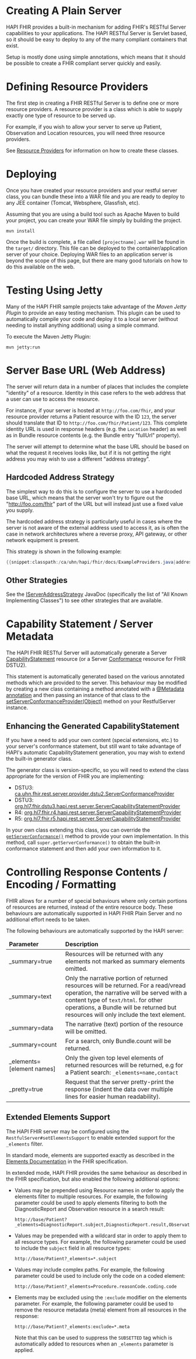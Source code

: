 # Creating A Plain Server

HAPI FHIR provides a built-in mechanism for adding FHIR's RESTful Server capabilities to your applications. The HAPI RESTful Server is Servlet based, so it should be easy to deploy to any of the many compliant containers that exist.

Setup is mostly done using simple annotations, which means that it should be possible to create a FHIR compliant server quickly and easily.

# Defining Resource Providers

The first step in creating a FHIR RESTful Server is to define one or more resource providers. A resource provider is a class which is able to supply exactly one type of resource to be served up.

For example, if you wish to allow your server to serve up Patient, Observation and Location resources, you will need three resource providers.

See [Resource Providers](./resource_providers.html) for information on how to create these classes.

# Deploying

Once you have created your resource providers and your restful server class, you can bundle these into a WAR file and you are ready to deploy to any JEE container (Tomcat, Websphere, Glassfish, etc).

Assuming that you are using a build tool such as Apache Maven to build your project, you can create your WAR file simply by building the project.

```
mvn install
```

Once the build is complete, a file called `[projectname].war` will be found in the `target/` directory. This file can be deployed to the container/application server of your choice. Deploying WAR files to an application server is beyond the scope of this page, but there are many good tutorials on how to do this available on the web.

# Testing Using Jetty

Many of the HAPI FHIR sample projects take advantage of the *Maven Jetty Plugin* to provide an easy testing mechanism. This plugin can be used to automatically compile your code and deploy it to a local server (without needing to install anything additional) using a simple command.

To execute the Maven Jetty Plugin:

```
mvn jetty:run
```

# Server Base URL (Web Address)

The server will return data in a number of places that includes the	complete "identity" of a resource. Identity in this case refers to the web address that a user can use to access the resource.

For instance, if your server is hosted at `http://foo.com/fhir`, and your resource provider returns a Patient resource with the ID `123`, the server should translate that ID to `http://foo.com/fhir/Patient/123`. This complete identity URL is used in response headers (e.g. the `Location` header) as well as in Bundle resource contents (e.g. the Bundle entry "fullUrl" property).

The server will attempt to determine what the base URL should be based on what the request it receives looks like, but if it is not getting the right address you may wish to use a different "address strategy".

## Hardcoded Address Strategy

The simplest way to do this is to configure the server to use a hardcoded base URL, which means that the server won't try to figure out the "http://foo.com/fhir" part of the URL but will instead just use a fixed value you supply. 

The hardcoded address strategy is particularly useful in cases where the server is not aware of the external address used to access it, as is often the case in network architectures where a reverse proxy, API gateway, or other network equipment is present.

This strategy is shown in the following example:

```java
{{snippet:classpath:/ca/uhn/hapi/fhir/docs/ExampleProviders.java|addressStrategy}}
```

## Other Strategies

See the	[IServerAddressStrategy](/apidocs/hapi-fhir-server/ca/uhn/fhir/rest/server/IServerAddressStrategy.html)	JavaDoc (specifically the list of "All Known Implementing Classes") to see	other strategies that are available.

<a name="capabilities"/>

# Capability Statement / Server Metadata

The HAPI FHIR RESTful Server will automatically generate a Server [CapabilityStatement](http://hl7.org/fhir/capabilitystatement.html) resource (or a Server [Conformance](https://www.hl7.org/fhir/DSTU2/conformance.html) resource for FHIR DSTU2).

This statement is automatically generated based on the various annotated methods which are provided to the server. This behaviour may be modified by creating a new class containing a method annotated with a [@Metadata annotation](./restful_operations.html#system_conformance) and then passing an instance of that class to the [setServerConformanceProvider(Object)](/apidocs/hapi-fhir-server/ca/uhn/fhir/rest/server/RestfulServer.html#setServerConformanceProvider(java.lang.Object)) method on your RestfulServer instance.

## Enhancing the Generated CapabilityStatement

If you have a need to add your own content (special extensions, etc.) to your server's conformance statement, but still want to take advantage of HAPI's automatic CapabilityStatement generation, you may wish to extend the built-in generator class.

The generator class is version-specific, so you will need to extend the class appropriate for the version of FHIR you are implementing:

* DSTU3: [ca.uhn.fhir.rest.server.provider.dstu2.ServerConformanceProvider](/apidocs/hapi-fhir-structures-dstu2/ca/uhn/fhir/rest/server/provider/dstu2.ServerConformanceProvider.html)
* DSTU3: [org.hl7.fhir.dstu3.hapi.rest.server.ServerCapabilityStatementProvider](/apidocs/hapi-fhir-structures-dstu3/org/hl7/fhir/dstu3/hapi/rest/server/ServerCapabilityStatementProvider.html)
* R4: [org.hl7.fhir.r4.hapi.rest.server.ServerCapabilityStatementProvider](/apidocs/hapi-fhir-structures-r4/org/hl7/fhir/r4/hapi/rest/server/ServerCapabilityStatementProvider.html)
* R5: [org.hl7.fhir.r5.hapi.rest.server.ServerCapabilityStatementProvider](/apidocs/hapi-fhir-structures-r5/org/hl7/fhir/r5/hapi/rest/server/ServerCapabilityStatementProvider.html)

In your own class extending this class, you can override the [`getServerConformance()`](/apidocs/hapi-fhir-structures-r4/org/hl7/fhir/r4/hapi/rest/server/ServerCapabilityStatementProvider.html#getServerConformance()) method to provide your own implementation. In this method, call `super.getServerConformance()` to obtain the built-in conformance statement and then add your own information to it.  


# Controlling Response Contents / Encoding / Formatting

FHIR allows for a number of special behaviours where only certain portions of resources are returned, instead of the entire resource body. These behaviours are automatically supported in HAPI FHIR Plain Server and no additional effort needs to be taken.

The following behaviours are automatically supported by the HAPI server:

<table class="table">
    <thead>
        <tr>
            <td><b>Parameter</b></td>
            <td><b>Description</b></td>
        </tr>
    </thead>
    <tbody>
        <tr>
            <td>_summary=true</td>
            <td>
                Resources will be returned with any elements not marked as summary elements
                omitted.
            </td>
        </tr>
        <tr>
            <td>_summary=text</td>
            <td>
                Only the narrative portion of returned resources will be returned. For a read/vread 
                operation, the narrative will be served with a content type of <code>text/html</code>.
                for other operations, a Bundle will be returned but resources will only include
                the text element.
            </td>
        </tr>
        <tr>
            <td>_summary=data</td>
            <td>
                The narrative (text) portion of the resource will be omitted.
            </td>
        </tr>
        <tr>
            <td>_summary=count</td>
            <td>
                For a search, only Bundle.count will be returned.
            </td>
        </tr>
        <tr>
            <td>_elements=[element names]</td>
            <td>
                Only the given top level elements of returned resources will be returned, e.g for 
                a Patient search: <code>_elements=name,contact</code>
            </td>
        </tr>
        <tr>
            <td>_pretty=true</td>
            <td>
                Request that the server pretty-print the response (indent the data over multiple lines for easier human readability).
            </td>
        </tr>
    </tbody>
</table>

## Extended Elements Support

The HAPI FHIR server may be configured using the `RestfulServer#setElementsSupport` to enable extended support for the <code>_elements</code> filter.

In standard mode, elements are supported exactly as described in the <a href="http://hl7.org/fhir/search.html#elements">Elements Documentation</a> in the FHIR specification.

In extended mode, HAPI FHIR provides the same behaviour as described in the FHIR specification, but also enabled the following additional options:

* Values may be prepended using Resource names in order to apply the elements filter to multiple resources. For example, the following parameter could be used to apply elements filtering to both the DiagnosticReport and Observation resource in a search result:

    ```url
    http://base/Patient?_elements=DiagnosticReport.subject,DiagnosticReport.result,Observation.value
    ```
    
* Values may be prepended with a wildcard star in order to apply them to all resource types. For example, the following parameter could	be used to include the <code>subject</code> field in all resource types:

    ```url
    http://base/Patient?_elements=*.subject
    ```
    
* Values may include complex paths. For example, the following parameter could be used to include only the code on a coded element:

    ```url
    http://base/Patient?_elements=Procedure.reasonCode.coding.code
    ```
    
* Elements may be excluded using the <code>:exclude</code> modifier on the elements parameter. For example, the following parameter could be used to remove the resource metadata (meta) element from all resources in the response:

    ```url
    http://base/Patient?_elements:exclude=*.meta
    ```
    
    Note that this can be used to suppress the `SUBSETTED` tag which is automatically added to resources when an `_elements` parameter is applied.

